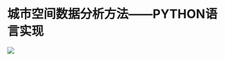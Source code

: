 # 城市空间数据分析方法——PYTHON语言实现
  <!--panels:start-->
  <!--div:floating-cat-->

  <img src="/imgs/floating-cat.png">

  <!--panels:end-->
